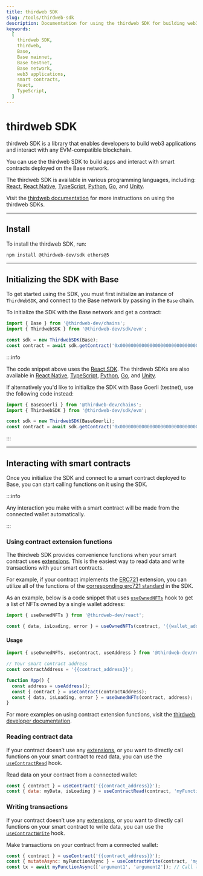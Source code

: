 ```yaml
---
title: thirdweb SDK
slug: /tools/thirdweb-sdk
description: Documentation for using the thirdweb SDK for building web3 applications and interacting with smart contracts on Base. This page covers installation, initialization, and functionalities in various programming languages.
keywords:
  [
    thirdweb SDK,
    thirdweb,
    Base,
    Base mainnet,
    Base testnet,
    Base network,
    web3 applications,
    smart contracts,
    React,
    TypeScript,
  ]
---
```


# thirdweb SDK

thirdweb SDK is a library that enables developers to build web3 applications and interact with any EVM-compatible blockchain.

You can use the thirdweb SDK to build apps and interact with smart contracts deployed on the Base network.

The thirdweb SDK is available in various programming languages, including: [React](https://portal.thirdweb.com/react), [React Native](https://portal.thirdweb.com/react-native), [TypeScript](https://portal.thirdweb.com/typescript), [Python](https://portal.thirdweb.com/python), [Go](https://portal.thirdweb.com/go), and [Unity](https://portal.thirdweb.com/unity).

Visit the [thirdweb documentation](https://portal.thirdweb.com/cli) for more instructions on using the thirdweb SDKs.

---

## Install

To install the thirdweb SDK, run:

```bash
npm install @thirdweb-dev/sdk ethers@5
```

---

## Initializing the SDK with Base

To get started using the SDK, you must first initialize an instance of `ThirdWebSDK`, and connect to the Base network by passing in the `Base` chain.

To initialize the SDK with the Base network and get a contract:

```javascript
import { Base } from '@thirdweb-dev/chains';
import { ThirdwebSDK } from '@thirdweb-dev/sdk/evm';

const sdk = new ThirdwebSDK(Base);
const contract = await sdk.getContract('0x0000000000000000000000000000000000000000');
```

:::info

The code snippet above uses the [React SDK](https://portal.thirdweb.com/react). The thirdweb SDKs are also available in [React Native](https://portal.thirdweb.com/react-native), [TypeScript](https://portal.thirdweb.com/typescript), [Python](https://portal.thirdweb.com/python), [Go](https://portal.thirdweb.com/go), and [Unity](https://portal.thirdweb.com/unity).

If alternatively you'd like to initialize the SDK with Base Goerli (testnet), use the following code instead:

```javascript
import { BaseGoerli } from '@thirdweb-dev/chains';
import { ThirdwebSDK } from '@thirdweb-dev/sdk/evm';

const sdk = new ThirdwebSDK(BaseGoerli);
const contract = await sdk.getContract('0x0000000000000000000000000000000000000000');
```

:::

---

## Interacting with smart contracts

Once you initialize the SDK and connect to a smart contract deployed to Base, you can start calling functions on it using the SDK.

:::info

Any interaction you make with a smart contract will be made from the connected wallet automatically.

:::

### Using contract extension functions

The thirdweb SDK provides convenience functions when your smart contract uses [extensions](https://portal.thirdweb.com/contractkit/extensions). This is the easiest way to read data and write transactions with your smart contracts.

For example, if your contract implements the [ERC721](https://portal.thirdweb.com/contractkit/erc721) extension, you can utilize all of the functions of the [corresponding erc721 standard](https://portal.thirdweb.com/sdk/interacting-with-contracts/erc721) in the SDK.

As an example, below is a code snippet that uses [`useOwnedNFTs`](https://portal.thirdweb.com/react/react.useownednfts) hook to get a list of NFTs owned by a single wallet address:

```javascript
import { useOwnedNFTs } from '@thirdweb-dev/react';

const { data, isLoading, error } = useOwnedNFTs(contract, '{{wallet_address}}');
```

#### Usage

```javascript
import { useOwnedNFTs, useContract, useAddress } from '@thirdweb-dev/react';

// Your smart contract address
const contractAddress = '{{contract_address}}';

function App() {
  const address = useAddress();
  const { contract } = useContract(contractAddress);
  const { data, isLoading, error } = useOwnedNFTs(contract, address);
}
```

For more examples on using contract extension functions, visit the [thirdweb developer documentation](https://portal.thirdweb.com/sdk/interacting-with-contracts#using-contract-extensions).

### Reading contract data

If your contract doesn’t use any [extensions](https://portal.thirdweb.com/contractkit/extensions), or you want to directly call functions on your smart contract to read data, you can use the [`useContractRead`](https://portal.thirdweb.com/react/react.usecontractread) hook.

Read data on your contract from a connected wallet:

```javascript
const { contract } = useContract('{{contract_address}}');
const { data: myData, isLoading } = useContractRead(contract, 'myFunction');
```

### Writing transactions

If your contract doesn’t use any [extensions](https://portal.thirdweb.com/contractkit/extensions), or you want to directly call functions on your smart contract to write data, you can use the [`useContractWrite`](https://portal.thirdweb.com/react/react.usecontractwrite) hook.

Make transactions on your contract from a connected wallet:

```javascript
const { contract } = useContract('{{contract_address}}');
const { mutateAsync: myFunctionAsync } = useContractWrite(contract, 'myFunction');
const tx = await myFunctionAsync(['argument1', 'argument2']); // Call the function
```
